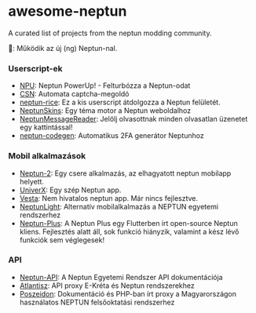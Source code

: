 # awesome-neptun
A curated list of projects from the neptun modding community.

🌟: Működik az új (ng) Neptun-nal.

### Userscript-ek
- [NPU](https://github.com/solymosi/npu): Neptun PowerUp! - Felturbózza a Neptun-odat
- [CSN](https://github.com/LetsUpdate/CSN): Automata captcha-megoldó
- [neptun-rice](https://github.com/glorantq/neptun-rice): Ez a kis userscript átdolgozza a Neptun felületét.
- [NeptunSkins](https://github.com/Balint66/NeptunSkins): Egy téma motor a Neptun weboldalhoz
- [NeptunMessageReader](https://github.com/FeaXR/NeptunMessageReader): Jelölj olvasottnak minden olvasatlan üzenetet egy kattintással!
- [neptun-codegen](https://github.com/fzs111/neptun-codegen): Automatikus 2FA generátor Neptunhoz

### Mobil alkalmazások
- [Neptun-2](https://github.com/domedav/Neptun-2): Egy csere alkalmazás, az elhagyatott neptun mobilapp helyett.
- [UniverX](https://github.com/univerx/UniverX): Egy szép Neptun app.
- [Vesta](https://github.com/Balint66/Vesta): Nem hivatalos neptun app. Már nincs fejlesztve.
- [NeptunLight](https://github.com/marcelltoth/NeptunLight): Alternatív mobilalkalmazás a NEPTUN egyetemi rendszerhez
- [Neptun-Plus](https://github.com/GreGamingHUN/Neptun-Plus): A Neptun Plus egy Flutterben írt open-source Neptun kliens. Fejlesztés alatt áll, sok funkció hiányzik, valamint a kész lévő funkciók sem véglegesek!

### API
- [Neptun-API](https://github.com/GreGamingHUN/Neptun-API): A Neptun Egyetemi Rendszer API dokumentációja
- [Atlantisz](https://github.com/RuzsaGergely/Atlantisz): API proxy E-Kréta és Neptun rendszerekhez
- [Poszeidon](https://github.com/RuzsaGergely/Poszeidon): Dokumentáció és PHP-ban írt proxy a Magyarországon használatos NEPTUN felsőoktatási rendszerhez

